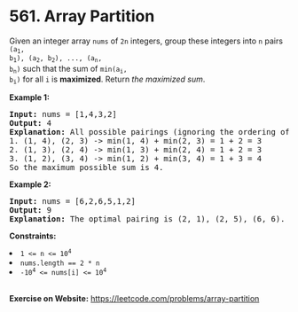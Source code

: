 # 561. Array Partition

Given an integer array `nums` of `2n` integers, group these integers into `n` pairs <code>(a<sub>1</sub>, b<sub>1</sub>), (a<sub>2</sub>, b<sub>2</sub>), ..., (a<sub>n</sub>, b<sub>n</sub>)</code> such that the sum of <code>min(a<sub>i</sub>, b<sub>i</sub>)</code> for all `i` is **maximized**. Return *the maximized sum*.

 


**Example 1:**

<pre><strong>Input:</strong> nums = [1,4,3,2]
<strong>Output:</strong> 4
<strong>Explanation:</strong> All possible pairings (ignoring the ordering of elements) are:
1. (1, 4), (2, 3) -&gt; min(1, 4) + min(2, 3) = 1 + 2 = 3
2. (1, 3), (2, 4) -&gt; min(1, 3) + min(2, 4) = 1 + 2 = 3
3. (1, 2), (3, 4) -&gt; min(1, 2) + min(3, 4) = 1 + 3 = 4
So the maximum possible sum is 4.</pre>

**Example 2:**

<pre><strong>Input:</strong> nums = [6,2,6,5,1,2]
<strong>Output:</strong> 9
<strong>Explanation:</strong> The optimal pairing is (2, 1), (2, 5), (6, 6). min(2, 1) + min(2, 5) + min(6, 6) = 1 + 2 + 6 = 9.
</pre>
 

**Constraints:**

<li><code>1 &lt;= n &lt;= 10<sup>4</sup></code></li>
<li><code>nums.length == 2 * n</code></li>
<li><code>-10<sup>4</sup> &lt;= nums[i] &lt;= 10<sup>4</sup></code></li>

<br/>

**Exercise on Website:** https://leetcode.com/problems/array-partition

